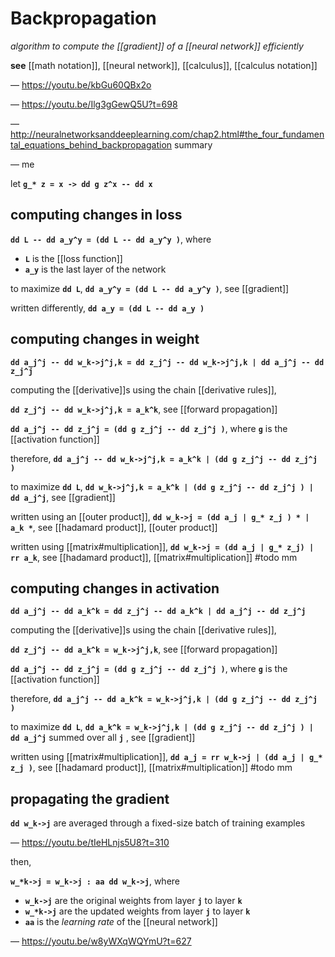 # Backpropagation

_algorithm to compute the [[gradient]] of a [[neural network]] efficiently_

**see** [[math notation]], [[neural network]], [[calculus]], [[calculus notation]]

&mdash; <https://youtu.be/kbGu60QBx2o>

&mdash; <https://youtu.be/Ilg3gGewQ5U?t=698>

&mdash; <http://neuralnetworksanddeeplearning.com/chap2.html#the_four_fundamental_equations_behind_backpropagation> summary

&mdash; me

let **`g_* z = x -> dd g z^x -- dd x`**

## computing changes in loss

**`dd L -- dd a_y^y = (dd L -- dd a_y^y )`**, where

- **`L`** is the [[loss function]]
- **`a_y`** is the last layer of the network

to maximize **`dd L`**, **`dd a_y^y = (dd L -- dd a_y^y )`**, see [[gradient]]

written differently, **`dd a_y = (dd L -- dd a_y )`**

## computing changes in weight

**`dd a_j^j -- dd w_k->j^j,k = dd z_j^j -- dd w_k->j^j,k | dd a_j^j -- dd z_j^j`**

computing the [[derivative]]s using the chain [[derivative rules]],

**`dd z_j^j -- dd w_k->j^j,k = a_k^k`**, see [[forward propagation]]

**`dd a_j^j -- dd z_j^j = (dd g z_j^j -- dd z_j^j )`**, where **`g`** is the [[activation function]]

therefore, **`dd a_j^j -- dd w_k->j^j,k = a_k^k | (dd g z_j^j -- dd z_j^j )`**

to maximize **`dd L`**, **`dd w_k->j^j,k = a_k^k | (dd g z_j^j -- dd z_j^j ) | dd a_j^j`**, see [[gradient]]

written using an [[outer product]], **`dd w_k->j = (dd a_j | g_* z_j ) * | a_k *`**, see [[hadamard product]], [[outer product]]

written using [[matrix#multiplication]], **`dd w_k->j = (dd a_j | g_* z_j) | rr a_k`**, see [[hadamard product]], [[matrix#multiplication]] #todo mm

## computing changes in activation

**`dd a_j^j -- dd a_k^k = dd z_j^j -- dd a_k^k | dd a_j^j -- dd z_j^j`**

computing the [[derivative]]s using the chain [[derivative rules]],

**`dd z_j^j -- dd a_k^k = w_k->j^j,k`**, see [[forward propagation]]

**`dd a_j^j -- dd z_j^j = (dd g z_j^j -- dd z_j^j )`**, where **`g`** is the [[activation function]]

therefore, **`dd a_j^j -- dd a_k^k = w_k->j^j,k | (dd g z_j^j -- dd z_j^j )`**

to maximize **`dd L`**, **`dd a_k^k = w_k->j^j,k | (dd g z_j^j -- dd z_j^j ) | dd a_j^j`** summed over all **`j`** , see [[gradient]]

written using [[matrix#multiplication]], **`dd a_j = rr w_k->j | (dd a_j | g_* z_j )`**, see [[hadamard product]], [[matrix#multiplication]] #todo mm

## propagating the gradient

**`dd w_k->j`** are averaged through a fixed-size batch of training examples

&mdash; <https://youtu.be/tIeHLnjs5U8?t=310>

then,

**`w_*k->j = w_k->j : aa dd w_k->j`**, where

- **`w_k->j`** are the original weights from layer **`j`** to layer **`k`**
- **`w_*k->j`** are the updated weights from layer **`j`** to layer **`k`**
- **`aa`** is the _learning rate_ of the [[neural network]]

&mdash; <https://youtu.be/w8yWXqWQYmU?t=627>

